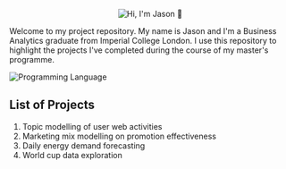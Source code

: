 <p align="center">
  <img src="https://github.com/jad-22/business_analytics/blob/main/assets/jason_gif_cover_photo.gif" alt="Hi, I'm Jason 👋">
</p>

Welcome to my project repository. My name is Jason and I'm a Business Analytics graduate from Imperial College London. I use this repository to highlight the projects I've completed during the course of my master's programme.

![Programming Language](https://github-readme-tech-stack.vercel.app/api/cards?title=Programming+Language&fontSize=16&lineCount=1&line1=python%2Cpython%2C7c7fe6%3Brstudio%2CR%2C8b70e2%3Bpostgresql%2Csql%2C9584ea%3B)

## List of Projects

1. Topic modelling of user web activities
2. Marketing mix modelling on promotion effectiveness
3. Daily energy demand forecasting
4. World cup data exploration
